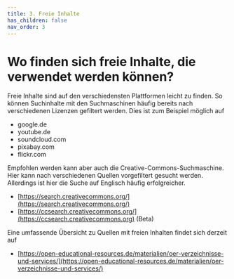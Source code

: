 ```yaml
---
title: 3. Freie Inhalte
has_children: false
nav_order: 3
---
```


# Wo finden sich freie Inhalte, die verwendet werden können?

Freie Inhalte sind auf den verschiedensten Plattformen leicht zu finden. So können Suchinhalte mit den Suchmaschinen häufig bereits nach verschiedenen Lizenzen gefiltert werden. Dies ist zum Beispiel möglich auf

* google.de
* youtube.de
* soundcloud.com
* pixabay.com
* flickr.com

Empfohlen werden kann aber auch die Creative-Commons-Suchmaschine. Hier kann nach verschiedenen Quellen vorgefiltert gesucht werden. Allerdings ist hier die Suche auf Englisch häufig erfolgreicher.

* [https://search.creativecommons.org/](https://search.creativecommons.org/)
* [https://ccsearch.creativecommons.org/](https://ccsearch.creativecommons.org) \(Beta\)

Eine umfassende Übersicht zu Quellen mit freien Inhalten findet sich derzeit auf

* [https://open-educational-resources.de/materialien/oer-verzeichnisse-und-services/](https://open-educational-resources.de/materialien/oer-verzeichnisse-und-services/)

